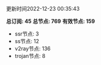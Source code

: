 更新时间2022-12-23 00:35:43

**总订阅: 45**
**总节点: 769**
**有效节点: 159**
- ssr节点: 3
- ss节点: 12
- v2ray节点: 136
- trojan节点: 8
